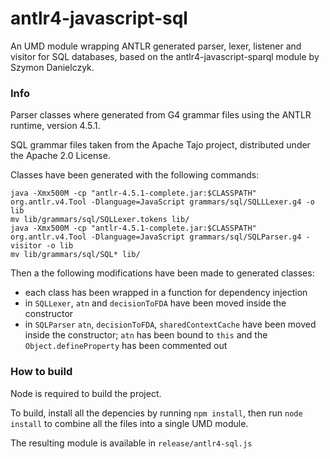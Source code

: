 antlr4-javascript-sql
=====================

An UMD module wrapping ANTLR generated parser, lexer, listener and visitor for SQL databases,
based on the antlr4-javascript-sparql module by Szymon Danielczyk.

### Info 

Parser classes where generated from G4 grammar files using the ANTLR runtime, version 4.5.1.

SQL grammar files taken from the Apache Tajo project, distributed under the Apache 2.0 License.

Classes have been generated with the following commands:

```
java -Xmx500M -cp "antlr-4.5.1-complete.jar:$CLASSPATH" org.antlr.v4.Tool -Dlanguage=JavaScript grammars/sql/SQLLLexer.g4 -o lib
mv lib/grammars/sql/SQLLexer.tokens lib/
java -Xmx500M -cp "antlr-4.5.1-complete.jar:$CLASSPATH" org.antlr.v4.Tool -Dlanguage=JavaScript grammars/sql/SQLParser.g4 -visitor -o lib
mv lib/grammars/sql/SQL* lib/
```
Then a the following modifications have been made to generated classes:

  * each class has been wrapped in a function for dependency injection
  * in `SQLLexer`, `atn` and `decisionToFDA` have been moved inside the constructor
  * in `SQLParser` `atn`, `decisionToFDA`, `sharedContextCache` have been moved inside the constructor; `atn` has been bound to `this` and the `Object.defineProperty` has been commented out

### How to build

Node is required to build the project.

To build, install all the depencies by running `npm install`, then run `node install` to combine all the files into a single UMD module.

The resulting module is available in `release/antlr4-sql.js`
